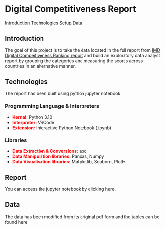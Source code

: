 # Digital Competitiveness Report

[Introduction](#introduction)
[Technologies](#technologies)
[Setup](#Report)
[Data](#data)
## Introduction
The goal of this project is to take the data located in the full report from [IMD Digital Compeitiveness Ranking report](https://www.imd.org/centers/wcc/world-competitiveness-center/rankings/world-digital-competitiveness-ranking/) and build an exploratory data analyst report by grouping the categories and measuring the scores across countries in an alternative manner.

## Technologies
The report has been built using python jupyter notebook.

### Programming Language & Interpreters
<ul>
<li> <font color= 'red'><b>Kernal:</b></font> Python 3.10</li>
<li> <font color= 'red'><b>Interpreter: </b></font>VSCode</li>
<li> <font color = 'red'><b>Extension:</b></font> Interactive Python Notebook (.ipynb)</li>
</ul>

### Libraries
<ul>
<li> <font color = 'red'><b>Data Extraction & Conversions:</b></font> abc </li>
<li><font color = 'red'><b>Data Manipulation libraries:</b></font> Pandas, Numpy</li>
<li><font color = 'red'><b>Data Visualisation libraries:</b></font> Matplotlib, Seaborn, Plotly</li>
</ul>

## Report
You can access the jupyter notebook by clicking here.

## Data
The data has been modified from its original pdf form and the tables can be found here
